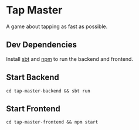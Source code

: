 # Tap Master

A game about tapping as fast as possible.

## Dev Dependencies

Install [sbt](https://www.scala-sbt.org/) and [npm](https://nodejs.org/en) to run the backend and frontend.

## Start Backend

`cd tap-master-backend && sbt run`

## Start Frontend

`cd tap-master-frontend && npm start`
